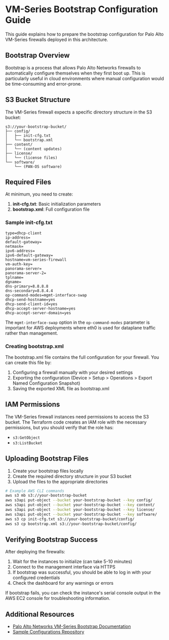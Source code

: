 # VM-Series Bootstrap Configuration Guide

This guide explains how to prepare the bootstrap configuration for Palo Alto VM-Series firewalls deployed in this architecture.

## Bootstrap Overview

Bootstrap is a process that allows Palo Alto Networks firewalls to automatically configure themselves when they first boot up. This is particularly useful in cloud environments where manual configuration would be time-consuming and error-prone.

## S3 Bucket Structure

The VM-Series firewall expects a specific directory structure in the S3 bucket:

```
s3://your-bootstrap-bucket/
├── config/
│   ├── init-cfg.txt
│   └── bootstrap.xml
├── content/
│   └── (content updates)
├── license/
│   └── (license files)
└── software/
    └── (PAN-OS software)
```

## Required Files

At minimum, you need to create:

1. **init-cfg.txt**: Basic initialization parameters
2. **bootstrap.xml**: Full configuration file

### Sample init-cfg.txt

```
type=dhcp-client
ip-address=
default-gateway=
netmask=
ipv6-address=
ipv6-default-gateway=
hostname=vm-series-firewall
vm-auth-key=
panorama-server=
panorama-server-2=
tplname=
dgname=
dns-primary=8.8.8.8
dns-secondary=8.8.4.4
op-command-modes=mgmt-interface-swap
dhcp-send-hostname=yes
dhcp-send-client-id=yes
dhcp-accept-server-hostname=yes
dhcp-accept-server-domain=yes
```

The `mgmt-interface-swap` option in the `op-command-modes` parameter is important for AWS deployments where eth0 is used for dataplane traffic rather than management.

### Creating bootstrap.xml

The bootstrap.xml file contains the full configuration for your firewall. You can create this file by:

1. Configuring a firewall manually with your desired settings
2. Exporting the configuration (Device > Setup > Operations > Export Named Configuration Snapshot)
3. Saving the exported XML file as bootstrap.xml

## IAM Permissions

The VM-Series firewall instances need permissions to access the S3 bucket. The Terraform code creates an IAM role with the necessary permissions, but you should verify that the role has:

- `s3:GetObject`
- `s3:ListBucket`

## Uploading Bootstrap Files

1. Create your bootstrap files locally
2. Create the required directory structure in your S3 bucket
3. Upload the files to the appropriate directories

```bash
# Example AWS CLI commands
aws s3 mb s3://your-bootstrap-bucket
aws s3api put-object --bucket your-bootstrap-bucket --key config/
aws s3api put-object --bucket your-bootstrap-bucket --key content/
aws s3api put-object --bucket your-bootstrap-bucket --key license/
aws s3api put-object --bucket your-bootstrap-bucket --key software/
aws s3 cp init-cfg.txt s3://your-bootstrap-bucket/config/
aws s3 cp bootstrap.xml s3://your-bootstrap-bucket/config/
```

## Verifying Bootstrap Success

After deploying the firewalls:

1. Wait for the instances to initialize (can take 5-10 minutes)
2. Connect to the management interface via HTTPS
3. If bootstrap was successful, you should be able to log in with your configured credentials
4. Check the dashboard for any warnings or errors

If bootstrap fails, you can check the instance's serial console output in the AWS EC2 console for troubleshooting information.

## Additional Resources

- [Palo Alto Networks VM-Series Bootstrap Documentation](https://docs.paloaltonetworks.com/vm-series/10-1/vm-series-deployment/bootstrap-the-vm-series-firewall/bootstrap-the-vm-series-firewall-in-aws)
- [Sample Configurations Repository](https://github.com/PaloAltoNetworks/aws-vm-series-bootstrap)
